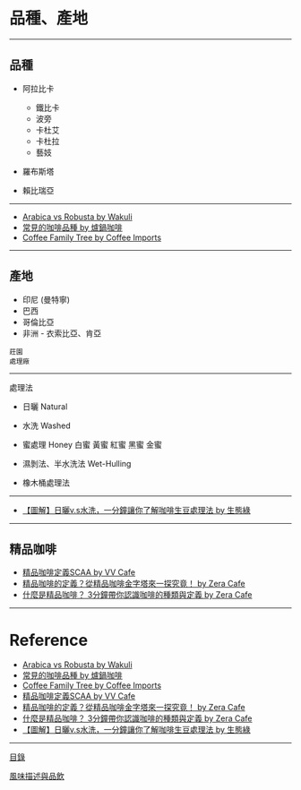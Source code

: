 # 品種、產地

---
## 品種 
- 阿拉比卡
	- 鐵比卡
	- 波旁
	- 卡杜艾
	- 卡杜拉
	- 藝妓
	
- 羅布斯塔
- 賴比瑞亞

--- 
- [Arabica vs Robusta by Wakuli]
- [常見的咖啡品種 by 爐鍋咖啡]
- [Coffee Family Tree by Coffee Imports]

---

## 產地
- 印尼 (曼特寧)
- 巴西
- 哥倫比亞
- 非洲 - 衣索比亞、肯亞

```
莊園
處理廠
```
---
處理法
- 日曬 Natural
- 水洗 Washed
- 蜜處理 Honey
		白蜜
		黃蜜
		紅蜜
		黑蜜
		金蜜
- 濕剝法、半水洗法 Wet-Hulling
	
- 橡木桶處理法

---
- [【圖解】日曬v.s水洗，一分鐘讓你了解咖啡生豆處理法 by 生態綠]

---

## 精品咖啡

- [精品咖啡定義SCAA by VV Cafe]
- [精品咖啡的定義？從精品咖啡金字塔來一探究竟！ by Zera Cafe]
- [什麼是精品咖啡？ 3分鐘帶你認識咖啡的種類與定義 by Zera Cafe]
	
---
# Reference

- [Arabica vs Robusta by Wakuli]
- [常見的咖啡品種 by 爐鍋咖啡]
- [Coffee Family Tree by Coffee Imports]
- [精品咖啡定義SCAA by VV Cafe]
- [精品咖啡的定義？從精品咖啡金字塔來一探究竟！ by Zera Cafe]
- [什麼是精品咖啡？ 3分鐘帶你認識咖啡的種類與定義 by Zera Cafe]
- [【圖解】日曬v.s水洗，一分鐘讓你了解咖啡生豆處理法 by 生態綠]


[Arabica vs Robusta by Wakuli]: https://medium.com/@wakuli/arabica-vs-robusta-17c4e58a0158
[常見的咖啡品種 by 爐鍋咖啡]: https://www.luguocafe.com/blogs/coffee-guide/coffee-varieties-and-cultivars
[Coffee Family Tree by Coffee Imports]: https://www.cafeimports.com/north-america/coffee-family-tree
[精品咖啡定義SCAA by VV Cafe]: https://www.vvcafe.com/2014/11/27/%E7%B2%BE%E5%93%81%E5%92%96%E5%95%A1%E5%AE%9A%E7%BE%A9scaa%E4%B8%8A/
[精品咖啡的定義？從精品咖啡金字塔來一探究竟！ by Zera Cafe]: https://www.zeracafe.com/blog/posts/specialty-coffee-pyramid
[什麼是精品咖啡？ 3分鐘帶你認識咖啡的種類與定義 by Zera Cafe]: https://www.zeracafe.com/blog/posts/coffee-types
[【圖解】日曬v.s水洗，一分鐘讓你了解咖啡生豆處理法 by 生態綠]: https://okogreen.com.tw/blog/4776?gclid=Cj0KCQjw16KFBhCgARIsALB0g8I_Mh_Dvi2sLfhnlm8ak74kAOrKJFHXygvXNQKNOrJgjdseSH-0sWUaAtCfEALw_wcB

---
[目錄]

[風味描述與品飲]

[目錄]: README.md
[風味描述與品飲]: 風味描述與品飲.md

